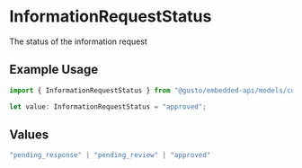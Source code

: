 # InformationRequestStatus

The status of the information request

## Example Usage

```typescript
import { InformationRequestStatus } from "@gusto/embedded-api/models/components/informationrequest.js";

let value: InformationRequestStatus = "approved";
```

## Values

```typescript
"pending_response" | "pending_review" | "approved"
```